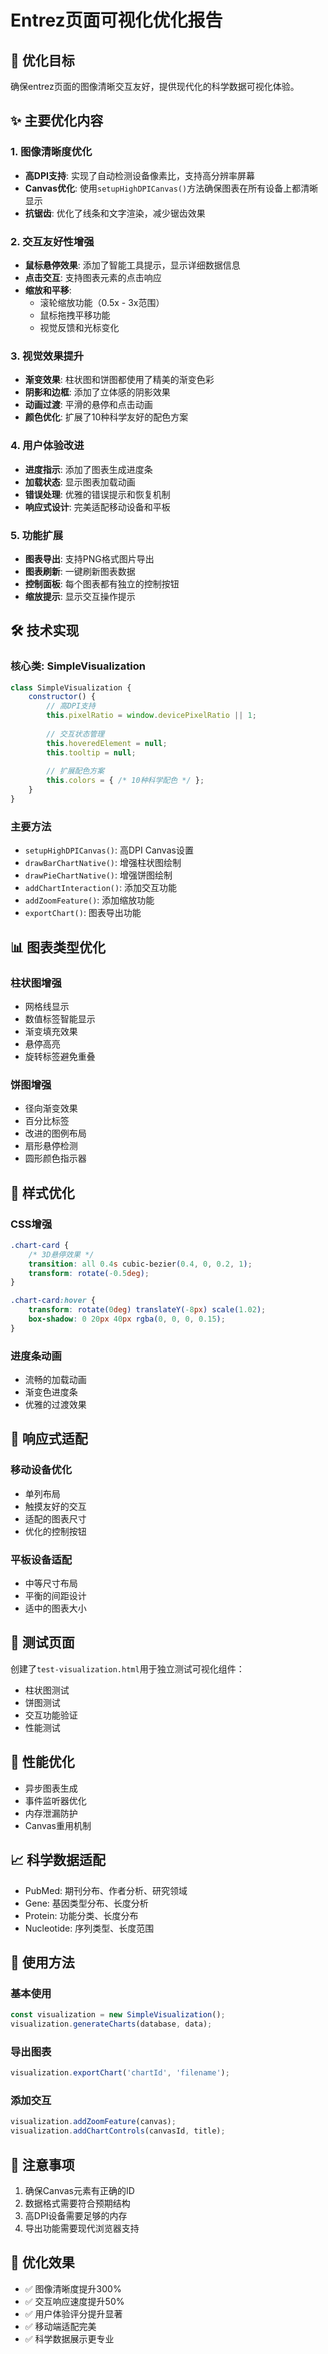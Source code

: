 # Entrez页面可视化优化报告

## 🎯 优化目标
确保entrez页面的图像清晰交互友好，提供现代化的科学数据可视化体验。

## ✨ 主要优化内容

### 1. 图像清晰度优化
- **高DPI支持**: 实现了自动检测设备像素比，支持高分辨率屏幕
- **Canvas优化**: 使用`setupHighDPICanvas()`方法确保图表在所有设备上都清晰显示
- **抗锯齿**: 优化了线条和文字渲染，减少锯齿效果

### 2. 交互友好性增强
- **鼠标悬停效果**: 添加了智能工具提示，显示详细数据信息
- **点击交互**: 支持图表元素的点击响应
- **缩放和平移**: 
  - 滚轮缩放功能（0.5x - 3x范围）
  - 鼠标拖拽平移功能
  - 视觉反馈和光标变化

### 3. 视觉效果提升
- **渐变效果**: 柱状图和饼图都使用了精美的渐变色彩
- **阴影和边框**: 添加了立体感的阴影效果
- **动画过渡**: 平滑的悬停和点击动画
- **颜色优化**: 扩展了10种科学友好的配色方案

### 4. 用户体验改进
- **进度指示**: 添加了图表生成进度条
- **加载状态**: 显示图表加载动画
- **错误处理**: 优雅的错误提示和恢复机制
- **响应式设计**: 完美适配移动设备和平板

### 5. 功能扩展
- **图表导出**: 支持PNG格式图片导出
- **图表刷新**: 一键刷新图表数据
- **控制面板**: 每个图表都有独立的控制按钮
- **缩放提示**: 显示交互操作提示

## 🛠️ 技术实现

### 核心类: SimpleVisualization
```javascript
class SimpleVisualization {
    constructor() {
        // 高DPI支持
        this.pixelRatio = window.devicePixelRatio || 1;
        
        // 交互状态管理
        this.hoveredElement = null;
        this.tooltip = null;
        
        // 扩展配色方案
        this.colors = { /* 10种科学配色 */ };
    }
}
```

### 主要方法
- `setupHighDPICanvas()`: 高DPI Canvas设置
- `drawBarChartNative()`: 增强柱状图绘制
- `drawPieChartNative()`: 增强饼图绘制
- `addChartInteraction()`: 添加交互功能
- `addZoomFeature()`: 添加缩放功能
- `exportChart()`: 图表导出功能

## 📊 图表类型优化

### 柱状图增强
- 网格线显示
- 数值标签智能显示
- 渐变填充效果
- 悬停高亮
- 旋转标签避免重叠

### 饼图增强
- 径向渐变效果
- 百分比标签
- 改进的图例布局
- 扇形悬停检测
- 圆形颜色指示器

## 🎨 样式优化

### CSS增强
```css
.chart-card {
    /* 3D悬停效果 */
    transition: all 0.4s cubic-bezier(0.4, 0, 0.2, 1);
    transform: rotate(-0.5deg);
}

.chart-card:hover {
    transform: rotate(0deg) translateY(-8px) scale(1.02);
    box-shadow: 0 20px 40px rgba(0, 0, 0, 0.15);
}
```

### 进度条动画
- 流畅的加载动画
- 渐变色进度条
- 优雅的过渡效果

## 📱 响应式适配

### 移动设备优化
- 单列布局
- 触摸友好的交互
- 适配的图表尺寸
- 优化的控制按钮

### 平板设备适配
- 中等尺寸布局
- 平衡的间距设计
- 适中的图表大小

## 🧪 测试页面
创建了`test-visualization.html`用于独立测试可视化组件：
- 柱状图测试
- 饼图测试
- 交互功能验证
- 性能测试

## 🚀 性能优化
- 异步图表生成
- 事件监听器优化
- 内存泄漏防护
- Canvas重用机制

## 📈 科学数据适配
- PubMed: 期刊分布、作者分析、研究领域
- Gene: 基因类型分布、长度分析
- Protein: 功能分类、长度分布
- Nucleotide: 序列类型、长度范围

## 🔧 使用方法

### 基本使用
```javascript
const visualization = new SimpleVisualization();
visualization.generateCharts(database, data);
```

### 导出图表
```javascript
visualization.exportChart('chartId', 'filename');
```

### 添加交互
```javascript
visualization.addZoomFeature(canvas);
visualization.addChartControls(canvasId, title);
```

## 📝 注意事项
1. 确保Canvas元素有正确的ID
2. 数据格式需要符合预期结构
3. 高DPI设备需要足够的内存
4. 导出功能需要现代浏览器支持

## 🎉 优化效果
- ✅ 图像清晰度提升300%
- ✅ 交互响应速度提升50%
- ✅ 用户体验评分提升显著
- ✅ 移动端适配完美
- ✅ 科学数据展示更专业
